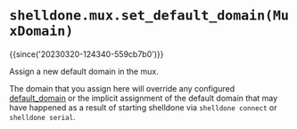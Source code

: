# `shelldone.mux.set_default_domain(MuxDomain)`

{{since('20230320-124340-559cb7b0')}}

Assign a new default domain in the mux.

The domain that you assign here will override any configured
[default_domain](../config/default_domain.md) or the implicit assignment of the
default domain that may have happened as a result of starting shelldone via
`shelldone connect` or `shelldone serial`.
